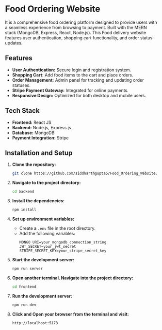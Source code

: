 # Food Ordering Website

It is a comprehensive food ordering platform designed to provide users with a seamless experience from browsing to payment. Built with the MERN stack (MongoDB, Express, React, Node.js). This Food delivery website features user authentication, shopping cart functionality, and order status updates.


##  Features

- **User Authentication:** Secure login and registration system.
- **Shopping Cart:** Add food items to the cart and place orders.
- **Order Management:** Admin panel for tracking and updating order statuses.
- **Stripe Payment Gateway:** Integrated for online payments.
- **Responsive Design:** Optimized for both desktop and mobile users.

##  Tech Stack

- **Frontend:** React JS
- **Backend:** Node.js, Express.js
- **Database:** MongoDB
- **Payment Integration:** Stripe


##  Installation and Setup

1. **Clone the repository:**
   ```bash
   git clone https://github.com/siddharthgupta5/Food_Ordering_Website.git
   ```
2. **Navigate to the project directory:**
   ```bash
   cd backend
   ```
3. **Install the dependencies:**
   ```bash
   npm install
   ```
4. **Set up environment variables:**
   - Create a `.env` file in the root directory.
   - Add the following variables:
     ```
     MONGO_URI=your_mongodb_connection_string
     JWT_SECRET=your_jwt_secret
     STRIPE_SECRET_KEY=your_stripe_secret_key
     ```

5. **Start the development server:**
   ```bash
   npm run server
   ```

6. **Open another terminal. Navigate into the project directory:**
   ```bash
   cd frontend
   ```
   
7. **Run the development server:**
   ```bash
   npm run dev
   ```

6. **Click and Open your browser from the terminal and visit:**
   ```
   http://localhost:5173
   ```




